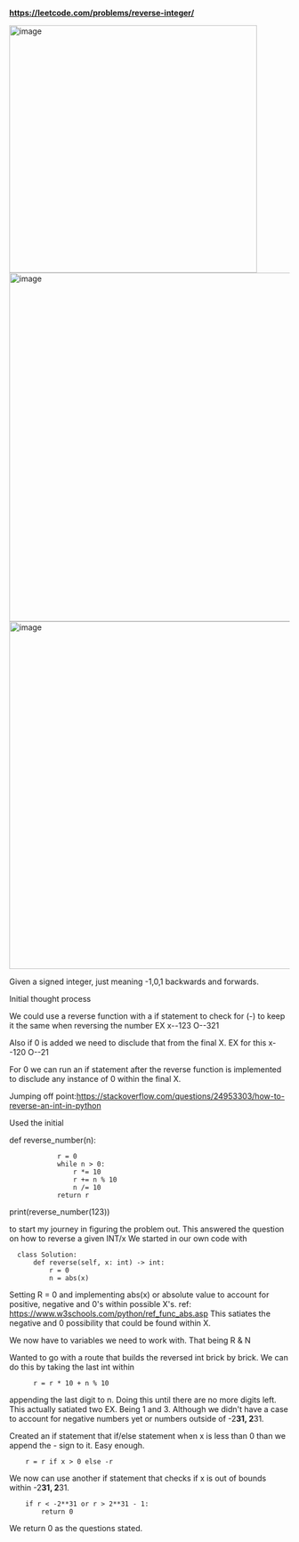 **https://leetcode.com/problems/reverse-integer/**




<img width="445" alt="image" src="https://github.com/user-attachments/assets/d0db7805-a60b-4a08-b1e2-db2e363795e1" />








<img width="627" alt="image" src="https://github.com/user-attachments/assets/9afcf579-8d0a-4fa9-8216-b873a3c6f9a2">



<img width="625" alt="image" src="https://github.com/user-attachments/assets/214eb7db-a44c-42c9-bfd5-6278316cbca6">


Given a signed integer, just meaning -1,0,1 backwards and forwards.


Initial thought process

We could use a reverse function with a if statement to check for (-) to keep it the same when reversing the number
EX  x--123
O--321

Also if 0 is added we need to disclude that from the final X.
EX for this x--120
O--21

For 0 we can run an if statement after the reverse function is implemented to disclude any instance of 0 within the final X. 

Jumping off point:https://stackoverflow.com/questions/24953303/how-to-reverse-an-int-in-python

Used the initial

def reverse_number(n):
              
                r = 0
                while n > 0:
                    r *= 10
                    r += n % 10
                    n /= 10
                return r

print(reverse_number(123))

to start my journey in figuring the problem out. This answered the question on how to reverse a given INT/x
We started in our own code with  



      class Solution:
          def reverse(self, x: int) -> int:
              r = 0
              n = abs(x)  



Setting R = 0
and implementing abs(x) or absolute value to account for positive, negative and 0's within possible X's. 
ref: https://www.w3schools.com/python/ref_func_abs.asp
This satiates the negative and 0 possibility that could be found within X.

We now have to variables we need to work with. That being 
R & N

Wanted to go with a route that builds the reversed int brick by brick. We can do this by taking the last int within 
            
          r = r * 10 + n % 10





appending the last digit to n.
Doing this until there are no more digits left.
This actually satiated two EX. Being 1 and 3. Although we didn't have a case to account for negative numbers yet or numbers outside of  -2**31, 2**31.

Created an if statement that if/else statement when x is less than 0 than we append the - sign to it. Easy enough.

    
        
        r = r if x > 0 else -r

We now can use another if statement that checks if x is out of bounds within -2**31, 2**31.

        if r < -2**31 or r > 2**31 - 1:
            return 0 

We return 0 as the questions stated. 






